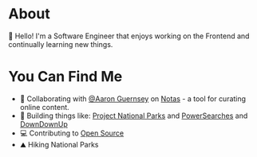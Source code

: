 # About

👋 Hello! I'm a Software Engineer that enjoys working on the Frontend and continually learning new things.

# You Can Find Me
- 🤝 Collaborating with [@Aaron Guernsey](https://www.github.com/aaronguernsey) on [Notas](https://www.getnotas.com) - a tool for curating online content.
- 👷 Building things like: [Project National Parks](https://projectnationalparks.com) and [PowerSearches](https://powersearches.org/) and [DownDownUp](https://downdownup.pages.dev/)
- 💻 Contributing to [Open Source](https://github.com/StanGirard/quivr/pulls?q=is%3Apr+author%3Anguernse+)
- ⛰️ Hiking National Parks
